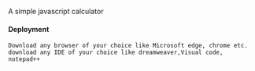 A simple javascript calculator
#### Deployment
````
Download any browser of your choice like Microsoft edge, chrome etc.
download any IDE of your choice like dreamweaver,Visual code, notepad++
